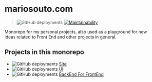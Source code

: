 # mariosouto.com

> ![GitHub deployments](https://img.shields.io/github/deployments/omariosouto/mariosouto.com/Production%20%E2%80%93%20skntech-site?label=vercel&logo=vercel&logoColor=white) [![Maintainability](https://api.codeclimate.com/v1/badges/c2d854cddeea8f212e0e/maintainability)](https://codeclimate.com/github/omariosouto/mariosouto.com/maintainability) 

Monorepo for my personal projects, also used as a playground for new ideas related to Front End and other projects in general.


## Projects in this monorepo
- ![GitHub deployments](https://img.shields.io/github/deployments/omariosouto/mariosouto.com/Production%20%E2%80%93%20skntech-site?label=vercel&logo=vercel&logoColor=white) [Site](https://skntech-site.vercel.app/) 
- ![GitHub deployments](https://img.shields.io/github/deployments/omariosouto/mariosouto.com/Production%20%E2%80%93%20skntech-ui?label=vercel&logo=vercel&logoColor=white) [UI](https://skntech-ui.vercel.app/) 
- ![GitHub deployments](https://img.shields.io/github/deployments/omariosouto/mariosouto.com/Production%20%E2%80%93%20skntech-api?label=vercel&logo=vercel&logoColor=white) [BackEnd For FrontEnd](https://skntech-api.vercel.app/) 
